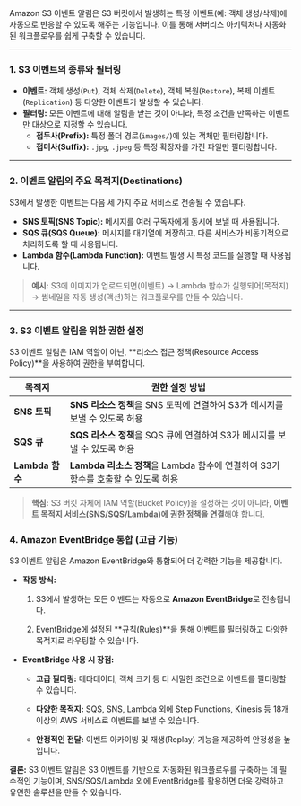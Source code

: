 
Amazon S3 이벤트 알림은 S3 버킷에서 발생하는 특정 이벤트(예: 객체 생성/삭제)에 자동으로 반응할 수 있도록 해주는 기능입니다. 이를 통해 서버리스 아키텍처나 자동화된 워크플로우를 쉽게 구축할 수 있습니다.

---

### 1. S3 이벤트의 종류와 필터링

- **이벤트:** 객체 생성(`Put`), 객체 삭제(`Delete`), 객체 복원(`Restore`), 복제 이벤트(`Replication`) 등 다양한 이벤트가 발생할 수 있습니다.
- **필터링:** 모든 이벤트에 대해 알림을 받는 것이 아니라, 특정 조건을 만족하는 이벤트만 대상으로 지정할 수 있습니다.
    - **접두사(Prefix):** 특정 폴더 경로(`images/`)에 있는 객체만 필터링합니다.
    - **접미사(Suffix):** `.jpg`, `.jpeg` 등 특정 확장자를 가진 파일만 필터링합니다.

---

### 2. 이벤트 알림의 주요 목적지(Destinations)

S3에서 발생한 이벤트는 다음 세 가지 주요 서비스로 전송될 수 있습니다.
- **SNS 토픽(SNS Topic):** 메시지를 여러 구독자에게 동시에 보낼 때 사용됩니다.
- **SQS 큐(SQS Queue):** 메시지를 대기열에 저장하고, 다른 서비스가 비동기적으로 처리하도록 할 때 사용됩니다.
- **Lambda 함수(Lambda Function):** 이벤트 발생 시 특정 코드를 실행할 때 사용됩니다.
    

> **예시:** S3에 이미지가 업로드되면(이벤트) → Lambda 함수가 실행되어(목적지) → 썸네일을 자동 생성(액션)하는 워크플로우를 만들 수 있습니다.

---

### 3. S3 이벤트 알림을 위한 권한 설정

S3 이벤트 알림은 IAM 역할이 아닌, **리소스 접근 정책(Resource Access Policy)**을 사용하여 권한을 부여합니다.

|목적지|권한 설정 방법|
|---|---|
|**SNS 토픽**|**SNS 리소스 정책**을 SNS 토픽에 연결하여 S3가 메시지를 보낼 수 있도록 허용|
|**SQS 큐**|**SQS 리소스 정책**을 SQS 큐에 연결하여 S3가 메시지를 보낼 수 있도록 허용|
|**Lambda 함수**|**Lambda 리소스 정책**을 Lambda 함수에 연결하여 S3가 함수를 호출할 수 있도록 허용|

> **핵심:** S3 버킷 자체에 IAM 역할(Bucket Policy)을 설정하는 것이 아니라, **이벤트 목적지 서비스(SNS/SQS/Lambda)에 권한 정책을 연결**해야 합니다.

### 4. Amazon EventBridge 통합 (고급 기능)

S3 이벤트 알림은 Amazon EventBridge와 통합되어 더 강력한 기능을 제공합니다.

- **작동 방식:**
    
    1. S3에서 발생하는 모든 이벤트는 자동으로 **Amazon EventBridge**로 전송됩니다.
        
    2. EventBridge에 설정된 **규칙(Rules)**을 통해 이벤트를 필터링하고 다양한 목적지로 라우팅할 수 있습니다.
        
- **EventBridge 사용 시 장점:**
    
    - **고급 필터링:** 메타데이터, 객체 크기 등 더 세밀한 조건으로 이벤트를 필터링할 수 있습니다.
        
    - **다양한 목적지:** SQS, SNS, Lambda 외에 Step Functions, Kinesis 등 18개 이상의 AWS 서비스로 이벤트를 보낼 수 있습니다.
        
    - **안정적인 전달:** 이벤트 아카이빙 및 재생(Replay) 기능을 제공하여 안정성을 높입니다.
        

**결론:** S3 이벤트 알림은 S3 이벤트를 기반으로 자동화된 워크플로우를 구축하는 데 필수적인 기능이며, SNS/SQS/Lambda 외에 EventBridge를 활용하면 더욱 강력하고 유연한 솔루션을 만들 수 있습니다.